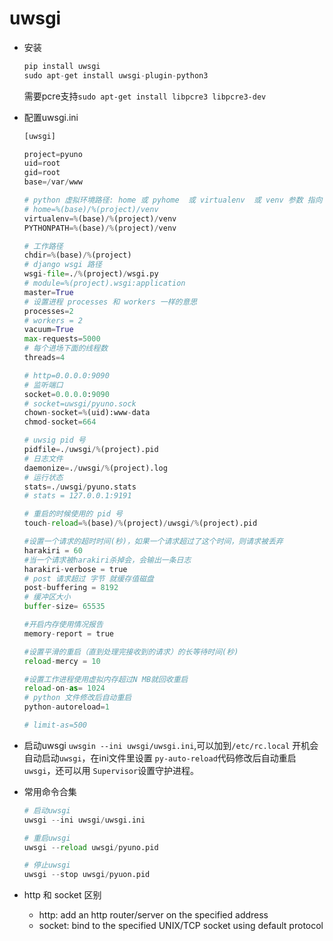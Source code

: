 # uwsgi



*   安装

    ```python
    pip install uwsgi
    sudo apt-get install uwsgi-plugin-python3
    ```

    需要pcre支持`sudo apt-get install libpcre3 libpcre3-dev`
*   配置uwsgi.ini

    ```python
    [uwsgi]

    project=pyuno
    uid=root
    gid=root
    base=/var/www

    # python 虚拟环境路径: home 或 pyhome  或 virtualenv  或 venv 参数 指向 virtualenv 根目录
    # home=%(base)/%(project)/venv
    virtualenv=%(base)/%(project)/venv
    PYTHONPATH=%(base)/%(project)/venv

    # 工作路径
    chdir=%(base)/%(project)
    # django wsgi 路径
    wsgi-file=./%(project)/wsgi.py
    # module=%(project).wsgi:application
    master=True
    # 设置进程 processes 和 workers 一样的意思
    processes=2
    # workers = 2
    vacuum=True
    max-requests=5000
    # 每个进场下面的线程数
    threads=4

    # http=0.0.0.0:9090
    # 监听端口
    socket=0.0.0.0:9090
    # socket=uwsgi/pyuno.sock
    chown-socket=%(uid):www-data
    chmod-socket=664

    # uwsig pid 号
    pidfile=./uwsgi/%(project).pid
    # 日志文件
    daemonize=./uwsgi/%(project).log
    # 运行状态
    stats=./uwsgi/pyuno.stats
    # stats = 127.0.0.1:9191

    # 重启的时候使用的 pid 号
    touch-reload=%(base)/%(project)/uwsgi/%(project).pid

    #设置一个请求的超时时间(秒)，如果一个请求超过了这个时间，则请求被丢弃
    harakiri = 60
    #当一个请求被harakiri杀掉会，会输出一条日志
    harakiri-verbose = true
    # post 请求超过 字节 就缓存值磁盘
    post-buffering = 8192
    # 缓冲区大小
    buffer-size= 65535

    #开启内存使用情况报告
    memory-report = true

    #设置平滑的重启（直到处理完接收到的请求）的长等待时间(秒)
    reload-mercy = 10

    #设置工作进程使用虚拟内存超过N MB就回收重启
    reload-on-as= 1024
    # python 文件修改后自动重启
    python-autoreload=1

    # limit-as=500
    ```
* 启动uwsgi `uwsgin --ini uwsgi/uwsgi.ini`,可以加到`/etc/rc.local` 开机会自动启动`uwsgi`，在ini文件里设置 `py-auto-reload`代码修改后自动重启`uwsgi`，还可以用 `Supervisor`设置守护进程。
*   常用命令合集

    ```python
    # 启动uwsgi
    uwsgi --ini uwsgi/uwsgi.ini

    # 重启uwsgi
    uwsgi --reload uwsgi/pyuno.pid

    # 停止uwsgi
    uwsgi --stop uwsgi/pyuon.pid
    ```
* http 和 socket 区别 &#x20;
  * http:    add an http router/server on the specified address &#x20;
  * socket:  bind to the specified UNIX/TCP socket using default protocol
